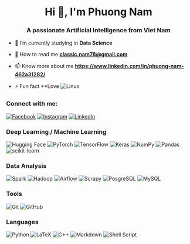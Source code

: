 

<!--
**2Phuong5Nam4/2Phuong5Nam4** is a ✨ _special_ ✨ repository because its `README.md` (this file) appears on your GitHub profile.

Here are some ideas to get you started:

- 🔭 I’m currently working on ...
- 🌱 I’m currently learning ...
- 👯 I’m looking to collaborate on ...
- 🤔 I’m looking for help with ...
- 💬 Ask me about ...
- 📫 How to reach me: ...
- 😄 Pronouns: ...
- ⚡ Fun fact: ...
-->

<h1 align="center">Hi 👋, I'm Phuong Nam</h1>
<h3 align="center">A passionate Artificial Intelligence from Viet Nam</h3>

- 🔭 I’m currently studying in **Data Science**

- 🌱 How to read me **classic.nam78@gmail.com**

- 📫 Know more about me **https://www.linkedin.com/in/phuong-nam-462a31282/**

- ⚡ Fun fact **Love ![Linux](https://img.shields.io/badge/-Linux-FCC624?style=flat&logo=Linux&logoColor=black)


<h3 align="left">Connect with me:</h3>
<p align="left">

[![Facebook](httpps://img.shields.io/badge/Facebook-%231877F2.svg?style=for-the-badge&logo=Facebook&logoColor=white)](https://www.facebook.com/2Phuong5Nam4/)
[![Instagram](https://img.shields.io/badge/Instagram-%23E4405F.svg?style=for-the-badge&logo=Instagram&logoColor=white)](https://www.instagram.com/nphuongmann/)
[![LinkedIn](https://img.shields.io/badge/LinkedIn-%230077B5.svg?style=for-the-badge&logo=linkedin&logoColor=white)](https://www.linkedin.com/in/phuong-nam-462a31282/)

</p>

<h3 align="left">Deep Learning / Machine Learning</h3>

![Hugging Face](https://img.shields.io/badge/Hugging%20Face-%2300B89C.svg?style=for-the-badge&logo=huggingface&logoColor=white)
![PyTorch](https://img.shields.io/badge/PyTorch-%23EE4C2C.svg?style=for-the-badge&logo=PyTorch&logoColor=white)
![TensorFlow](https://img.shields.io/badge/TensorFlow-%23FF6F00.svg?style=for-the-badge&logo=TensorFlow&logoColor=white)
![Keras](https://img.shields.io/badge/Keras-%23D00000.svg?style=for-the-badge&logo=Keras&logoColor=white)
![NumPy](https://img.shields.io/badge/numpy-%23013243.svg?style=for-the-badge&logo=numpy&logoColor=white)
![Pandas](https://img.shields.io/badge/pandas-%23150458.svg?style=for-the-badge&logo=pandas&logoColor=white)
![scikit-learn](https://img.shields.io/badge/scikit--learn-%23F7931E.svg?style=for-the-badge&logo=scikit-learn&logoColor=white)


<h3 align="left">Data Analysis</h3>

![Spark](https://img.shields.io/badge/Apache%20Spark-%23E25A1C.svg?style=for-the-badge&logo=Apache-Spark&logoColor=white)
![Hadoop](https://img.shields.io/badge/Apache%20Hadoop-%23FF652F.svg?style=for-the-badge&logo=Apache-Hadoop&logoColor=white)
![Airflow](https://img.shields.io/badge/Apache%20Airflow-%23017CEE.svg?style=for-the-badge&logo=Apache-Airflow&logoColor=white)
![Scrapy](https://img.shields.io/badge/Scrapy-%23025E8C.svg?style=for-the-badge&logo=Scrapy&logoColor=white)
![PosgreSQL](https://img.shields.io/badge/PostgreSQL-%23336791.svg?style=for-the-badge&logo=PostgreSQL&logoColor=white)
![MySQL](https://img.shields.io/badge/MySQL-%2300758F.svg?style=for-the-badge&logo=MySQL&logoColor=white)

<h3 align="left">Tools</h3>

![Git](https://img.shields.io/badge/git-%23F05033.svg?style=for-the-badge&logo=git&logoColor=white)
![GitHub](https://img.shields.io/badge/github-%23121011.svg?style=for-the-badge&logo=github&logoColor=white)

<h3 align="left">Languages</h3>

![Python](https://img.shields.io/badge/python-3670A0?style=for-the-badge&logo=python&logoColor=ffdd54)
![LaTeX](https://img.shields.io/badge/latex-%23008080.svg?style=for-the-badge&logo=latex&logoColor=white)
![C++](https://img.shields.io/badge/c++-%2300599C.svg?style=for-the-badge&logo=c%2B%2B&logoColor=white)
![Markdown](https://img.shields.io/badge/markdown-%23000000.svg?style=for-the-badge&logo=markdown&logoColor=white)
![Shell Script](https://img.shields.io/badge/shell_script-%23121011.svg?style=for-the-badge&logo=gnu-bash&logoColor=white)


